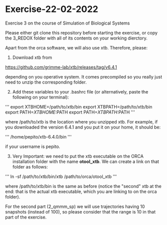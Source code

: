 # Exercise-22-02-2022
Exercise 3 on the course of Simulation of Biological Systems

Please either git clone this repository before starting the exercise, or copy the 3_REDOX folder with all of its contents on your working dierctory.

Apart from the orca software, we will also use xtb. Therefore, please:
1) Download xtb from

https://github.com/grimme-lab/xtb/releases/tag/v6.4.1

depending on you operative system. It comes precompiled so you really just need to unzip the corresponding folder.

2) Add these variables to your .bashrc file (or alternatively, paste the following on your terminal):

'''
export XTBHOME=/path/to/xtb/bin
export XTBPATH=/path/to/xtb/bin
export PATH=$XTBHOME:$PATH
export PATH=$XTBPATH:$PATH
'''

where /path/to/xtb is the location where you unzipped xtb. For example, if you downloaded the version 6.4.1 and you put it on your home, it should be:

'''
/home/pepito/xtb-6.4.0/bin
'''

if your username is pepito.

3) Very Important: we need to put the xtb executable on the ORCA installation folder with the name **otool_xtb**. We can create a link on that folder as follows:

'''
ln -sf /path/to/xtb/bin/xtb /path/to/orca/otool_xtb
'''

where /path/to/xtb/bin is the same as before (notice the "second" xtb at the end: that is the actual xtb executable, which you are linking to on the orca folder).



For the second part (2_qmmm_sp) we will use trajectories having 10 snapshots (instead of 100), so please consider that the range is 10 in that part of the exercise.
